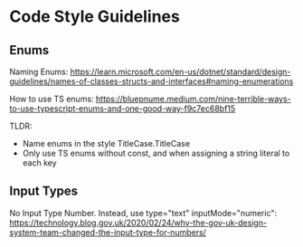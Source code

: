 # Code Style Guidelines

## Enums

Naming Enums:
https://learn.microsoft.com/en-us/dotnet/standard/design-guidelines/names-of-classes-structs-and-interfaces#naming-enumerations

How to use TS enums:
https://bluepnume.medium.com/nine-terrible-ways-to-use-typescript-enums-and-one-good-way-f9c7ec68bf15

TLDR:
- Name enums in the style TitleCase.TitleCase
- Only use TS enums without const, and when assigning a string literal to each key

## Input Types

No Input Type Number. Instead, use type="text" inputMode="numeric":
https://technology.blog.gov.uk/2020/02/24/why-the-gov-uk-design-system-team-changed-the-input-type-for-numbers/
